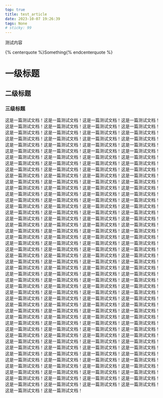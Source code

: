 ```yaml
---
top: true
title: test_article
date: 2023-10-07 19:26:39
tags: None
# sticky: 99
---
```


测试内容

{% centerquote %}Something{% endcenterquote %}

# 一级标题
## 二级标题
### 三级标题

这是一篇测试文档！这是一篇测试文档！这是一篇测试文档！这是一篇测试文档！这是一篇测试文档！这是一篇测试文档！这是一篇测试文档！这是一篇测试文档！这是一篇测试文档！这是一篇测试文档！这是一篇测试文档！这是一篇测试文档！这是一篇测试文档！这是一篇测试文档！这是一篇测试文档！这是一篇测试文档！这是一篇测试文档！这是一篇测试文档！这是一篇测试文档！这是一篇测试文档！这是一篇测试文档！这是一篇测试文档！这是一篇测试文档！这是一篇测试文档！这是一篇测试文档！这是一篇测试文档！这是一篇测试文档！这是一篇测试文档！这是一篇测试文档！这是一篇测试文档！这是一篇测试文档！这是一篇测试文档！这是一篇测试文档！这是一篇测试文档！这是一篇测试文档！这是一篇测试文档！这是一篇测试文档！这是一篇测试文档！这是一篇测试文档！这是一篇测试文档！这是一篇测试文档！这是一篇测试文档！这是一篇测试文档！这是一篇测试文档！这是一篇测试文档！这是一篇测试文档！这是一篇测试文档！这是一篇测试文档！这是一篇测试文档！这是一篇测试文档！这是一篇测试文档！这是一篇测试文档！这是一篇测试文档！这是一篇测试文档！这是一篇测试文档！这是一篇测试文档！这是一篇测试文档！这是一篇测试文档！这是一篇测试文档！这是一篇测试文档！这是一篇测试文档！这是一篇测试文档！这是一篇测试文档！这是一篇测试文档！这是一篇测试文档！这是一篇测试文档！这是一篇测试文档！这是一篇测试文档！这是一篇测试文档！这是一篇测试文档！这是一篇测试文档！这是一篇测试文档！这是一篇测试文档！这是一篇测试文档！这是一篇测试文档！这是一篇测试文档！这是一篇测试文档！这是一篇测试文档！这是一篇测试文档！这是一篇测试文档！这是一篇测试文档！这是一篇测试文档！这是一篇测试文档！这是一篇测试文档！这是一篇测试文档！这是一篇测试文档！这是一篇测试文档！这是一篇测试文档！这是一篇测试文档！这是一篇测试文档！这是一篇测试文档！这是一篇测试文档！这是一篇测试文档！这是一篇测试文档！这是一篇测试文档！这是一篇测试文档！这是一篇测试文档！这是一篇测试文档！这是一篇测试文档！这是一篇测试文档！这是一篇测试文档！这是一篇测试文档！这是一篇测试文档！这是一篇测试文档！这是一篇测试文档！这是一篇测试文档！这是一篇测试文档！这是一篇测试文档！这是一篇测试文档！这是一篇测试文档！这是一篇测试文档！这是一篇测试文档！这是一篇测试文档！这是一篇测试文档！这是一篇测试文档！这是一篇测试文档！这是一篇测试文档！这是一篇测试文档！这是一篇测试文档！这是一篇测试文档！这是一篇测试文档！这是一篇测试文档！这是一篇测试文档！这是一篇测试文档！这是一篇测试文档！这是一篇测试文档！这是一篇测试文档！这是一篇测试文档！这是一篇测试文档！这是一篇测试文档！这是一篇测试文档！这是一篇测试文档！这是一篇测试文档！这是一篇测试文档！这是一篇测试文档！这是一篇测试文档！这是一篇测试文档！这是一篇测试文档！这是一篇测试文档！这是一篇测试文档！这是一篇测试文档！这是一篇测试文档！这是一篇测试文档！这是一篇测试文档！这是一篇测试文档！这是一篇测试文档！这是一篇测试文档！这是一篇测试文档！这是一篇测试文档！这是一篇测试文档！这是一篇测试文档！这是一篇测试文档！这是一篇测试文档！这是一篇测试文档！这是一篇测试文档！这是一篇测试文档！这是一篇测试文档！这是一篇测试文档！这是一篇测试文档！这是一篇测试文档！这是一篇测试文档！这是一篇测试文档！这是一篇测试文档！这是一篇测试文档！这是一篇测试文档！这是一篇测试文档！这是一篇测试文档！这是一篇测试文档！这是一篇测试文档！这是一篇测试文档！这是一篇测试文档！这是一篇测试文档！这是一篇测试文档！这是一篇测试文档！这是一篇测试文档！这是一篇测试文档！这是一篇测试文档！这是一篇测试文档！